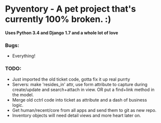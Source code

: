 Pyventory - A pet project that's currently 100% broken. :)
=============================================================
**Uses Python 3.4 and Django 1.7 and a whole lot of love**

### Bugs:
* Everything!

### TODO:
* Just imported the old ticket code, gotta fix it up real purrty
* Servers: make 'resides_in' attr, use form attribute to capture during create/update and search+attach in view. OR put
 a find+link method in the model. 
* Merge old cctrl code into ticket as attribute and a dash of business logic.
* Get human/recent/core from all apps and send them to git as new repo. 
* Inventory objects will need detail views and more heart later on.
